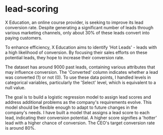# lead-scoring 
X Education, an online course provider, is seeking to improve its lead conversion rate. Despite generating a significant number of leads through various marketing channels, only about 30% of these leads convert into paying customers.

To enhance efficiency, X Education aims to identify 'Hot Leads' - leads with a high likelihood of conversion. By focusing their sales efforts on these potential leads, they hope to increase their conversion rate.

The dataset has around 9000 past leads, containing various attributes that may influence conversion. The 'Converted' column indicates whether a lead was converted (1) or not (0). To use these data points, I handled levels in categorical variables, particularly the 'Select' level, which is equivalent to a null value.

The goal is to build a logistic regression model to assign lead scores and address additional problems as the company's requirements evolve. This model should be flexible enough to adapt to future changes in the company's needs. I have built a model that assigns a lead score to each lead, indicating their conversion potential. A higher score signifies a 'hotter' lead with a higher chance of conversion. The CEO's target conversion rate is around 80%.
